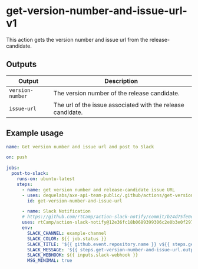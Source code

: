# get-version-number-and-issue-url-v1

This action gets the version number and issue url from the release-candidate.

## Outputs

| Output           | Description                                                 |
| ---------------- | ----------------------------------------------------------- |
| `version-number` | The version number of the release candidate.                |
| `issue-url`      | The url of the issue associated with the release candidate. |

## Example usage

```yaml
name: Get version number and issue url and post to Slack

on: push

jobs:
  post-to-slack:
    runs-on: ubuntu-latest
    steps:
      - name: get version number and release-candidate issue URL
      - uses: dequelabs/axe-api-team-public/.github/actions/get-version-number-and-issue-url-v1@main
        id: get-version-number-and-issue-url

      - name: Slack Notification
      # https://github.com/rtCamp/action-slack-notify/commit/b24d75fe0e728a4bf9fc42ee217caa686d141ee8
      uses: rtCamp/action-slack-notify@12e36fc18b0689399306c2e0b3e0f2978b7f1ee7
      env:
        SLACK_CHANNEL: example-channel
        SLACK_COLOR: ${{ job.status }}
        SLACK_TITLE: '${{ github.event.repository.name }} v${{ steps.get-version-number-and-issue-url.outputs.version-number }} QA NEEDED'
        SLACK_MESSAGE: '${{ steps.get-version-number-and-issue-url.outputs.issue-url }}'
        SLACK_WEBHOOK: ${{ inputs.slack-webhook }}
        MSG_MINIMAL: true
```
